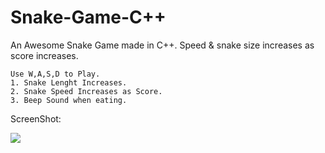 # Snake-Game-C++
An Awesome Snake Game made in C++. Speed &amp; snake size increases as score increases.

```
Use W,A,S,D to Play.
1. Snake Lenght Increases.
2. Snake Speed Increases as Score.
3. Beep Sound when eating. 
```
ScreenShot:


![](https://i.ibb.co/Ykkh2PY/Capture.png)

